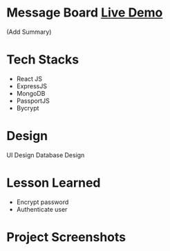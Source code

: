# Message Board [Live Demo](https://membersonly.up.railway.app/)

(Add Summary)

# Tech Stacks
- React JS
- ExpressJS
- MongoDB
- PassportJS
- Bycrypt
  
# Design
  UI Design
  Database Design
  
# Lesson Learned
- Encrypt password
- Authenticate user
# Project Screenshots
